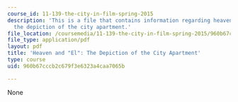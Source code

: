 ```yaml
---
course_id: 11-139-the-city-in-film-spring-2015
description: 'This is a file that contains information regarding heaven and "El":
  the depiction of the city apartment.'
file_location: /coursemedia/11-139-the-city-in-film-spring-2015/960b67cccb2c679f3e6323a4caa7065b_MIT11_139S15_Paper3_2.pdf
file_type: application/pdf
layout: pdf
title: 'Heaven and "El": The Depiction of the City Apartment'
type: course
uid: 960b67cccb2c679f3e6323a4caa7065b

---
```

None